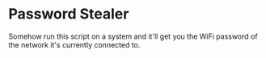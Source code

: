 # Password Stealer
Somehow run this script on a system and it'll get you the WiFi password of the network it's currently connected to.